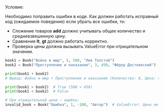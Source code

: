 Условие:

Необходимо поправить ошибки в коде. Как должен работать исправный код (ожидаемое поведение)
если убрать все ошибки, то:

- Сложение товаров __add__ должно учитывать общее количество и средневзвешенную цену.
- Сравнение __lt__, __gt__ должно работать корректно.
- Проверка цены должна вызывать ValueError при отрицательном значении.



```python
book1 = Book("Война и мир", 5, 500, "Лев Толстой")
book2 = Book("Преступление и наказание", 3, 450, "Фёдор Достоевский")

print(book1 + book2)
# Вывод: Война и мир + Преступление и наказание (Количество: 8, Цена: 481.25)

print(book1 > book2)  # True (500 > 450)
print(book1 < book2)  # False

# При отрицательной цене — ошибка:
invalid_book = Book("Ошибка", 1, -100, "Автор")  # ValueError: Цена не может быть меньше нуля!
```

